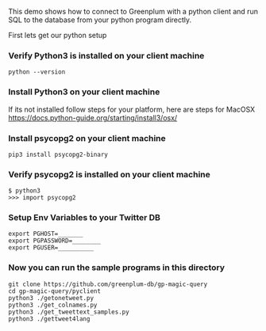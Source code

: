 This demo shows how to connect to Greenplum with a python client and run SQL to the database from your python program directly.

First lets get our python setup

### Verify Python3 is installed on your client machine
```
python --version
```
### Install Python3 on your client machine
If its not installed follow steps for your platform, here are steps for MacOSX
https://docs.python-guide.org/starting/install3/osx/

### Install psycopg2 on your client machine
```
pip3 install psycopg2-binary
```

### Verify psycopg2 is installed on your client machine
```
$ python3
>>> import psycopg2
```

### Setup Env Variables to your Twitter DB
```
export PGHOST=_______
export PGPASSWORD=________
export PGUSER=__________
```

### Now you can run the sample programs in this directory
```
git clone https://github.com/greenplum-db/gp-magic-query
cd gp-magic-query/pyclient
python3 ./getonetweet.py 
python3 ./get_colnames.py
python3 ./get_tweettext_samples.py
python3 ./gettweet4lang
```
